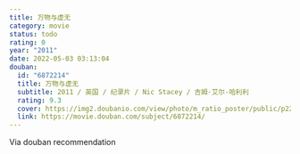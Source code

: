 ```yaml
---
title: 万物与虚无
category: movie
status: todo
rating: 0
year: "2011"
date: 2022-05-03 03:13:04
douban:
  id: "6872214"
  title: 万物与虚无
  subtitle: 2011 / 英国 / 纪录片 / Nic Stacey / 吉姆·艾尔-哈利利
  rating: 9.3
  cover: https://img2.doubanio.com/view/photo/m_ratio_poster/public/p2247944323.jpg
  link: https://movie.douban.com/subject/6872214/
---
```


Via douban recommendation 